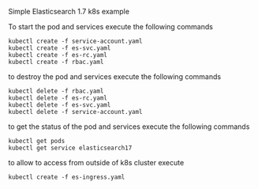 Simple Elasticsearch 1.7 k8s example 

To start the pod and services execute the following commands

```
kubectl create -f service-account.yaml
kubectl create -f es-svc.yaml
kubectl create -f es-rc.yaml
kubectl create -f rbac.yaml
```

to destroy the pod and services execute the following commands

```
kubectl delete -f rbac.yaml
kubectl delete -f es-rc.yaml
kubectl delete -f es-svc.yaml
kubectl delete -f service-account.yaml
```

to get the status of the pod and services execute the following commands
```
kubectl get pods
kubectl get service elasticsearch17
```

to allow to access from outside of k8s cluster execute

```
kubectl create -f es-ingress.yaml
```
